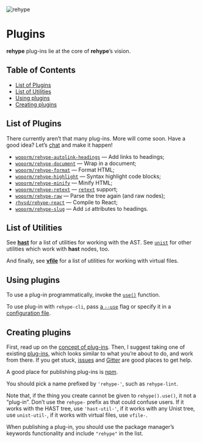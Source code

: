 ![rehype][logo]

# Plugins

**rehype** plug-ins lie at the core of **rehype**’s vision.

## Table of Contents

*   [List of Plugins](#list-of-plugins)
*   [List of Utilities](#list-of-utilities)
*   [Using plugins](#using-plugins)
*   [Creating plugins](#creating-plugins)

## List of Plugins

There currently aren’t that many plug-ins.  More will come soon.  Have
a good idea?  Let’s [chat][gitter] and make it happen!

*   [`wooorm/rehype-autolink-headings`](https://github.com/wooorm/rehype-autolink-headings)
    — Add links to headings;
*   [`wooorm/rehype-document`](https://github.com/wooorm/rehype-document)
    — Wrap in a document;
*   [`wooorm/rehype-format`](https://github.com/wooorm/rehype-format)
    — Format HTML;
*   [`wooorm/rehype-highlight`](https://github.com/wooorm/rehype-highlight)
    — Syntax highlight code blocks;
*   [`wooorm/rehype-minify`](https://github.com/wooorm/rehype-minify)
    — Minify HTML;
*   [`wooorm/rehype-retext`](https://github.com/wooorm/rehype-retext)
    — [`retext`](https://github.com/wooorm/retext) support;
*   [`wooorm/rehype-raw`](https://github.com/wooorm/rehype-raw)
    — Parse the tree again (and raw nodes);
*   [`rhysd/rehype-react`](https://github.com/rhysd/rehype-react)
    — Compile to React;
*   [`wooorm/rehype-slug`](https://github.com/wooorm/rehype-slug)
    — Add `id` attributes to headings.

## List of Utilities

See [**hast**][hast-util] for a list of utilities for working with
the AST.  See [`unist`][unist-util] for other utilities which work with
**hast** nodes, too.

And finally, see [**vfile**][vfile-util] for a list of utilities
for working with virtual files.

## Using plugins

To use a plug-in programmatically, invoke the [`use()`][unified-use]
function.

To use plug-in with `rehype-cli`, pass [a `--use`][use] flag or specify
it in a [configuration file][rcfile].

## Creating plugins

First, read up on the [concept of plug-ins][unified-plugins].
Then, I suggest taking one of existing [plug-ins][plugins], which looks
similar to what you’re about to do, and work from there.  If you get
stuck, [issues][] and [Gitter][] are good places to get help.

A good place for publishing plug-ins is [npm][npm-publish].

You should pick a name prefixed by `'rehype-'`, such as `rehype-lint`.

Note that, if the thing you create cannot be given to `rehype().use()`,
it not a “plug-in”.  Don’t use the `rehype-` prefix as that could
confuse users.  If it works with the HAST tree, use `'hast-util-'`, if
it works with any Unist tree, use `unist-util-`, if it works with virtual
files, use `vfile-`.

When publishing a plug-in, you should use the package manager’s keywords
functionality and include `"rehype"` in the list.

<!--Definitions:-->

[logo]: https://cdn.rawgit.com/wooorm/rehype/5835753/logo.svg

[plugins]: #list-of-plugins

[hast-util]: https://github.com/wooorm/hast#list-of-utilities

[unist-util]: https://github.com/wooorm/unist#unist-node-utilties

[vfile-util]: https://github.com/wooorm/vfile#related-tools

[unified-use]: https://github.com/wooorm/unified#processoruseplugin-options

[unified-plugins]: https://github.com/wooorm/unified#plugin

[npm-publish]: https://docs.npmjs.com/getting-started/publishing-npm-packages

[issues]: https://github.com/wooorm/rehype/issues

[gitter]: https://gitter.im/wooorm/rehype

[use]: https://github.com/wooorm/unified-args#--use-plugin

[rcfile]: https://github.com/wooorm/unified-engine/blob/master/doc/configure.md#plugins
